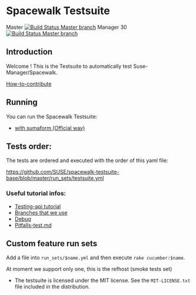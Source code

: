 
# Spacewalk Testsuite

Master
[![Build Status Master branch](https://travis-ci.org/SUSE/spacewalk-testsuite-base.svg?branch=master)](https://travis-ci.org/SUSE/spacewalk-testsuite-base)
Manager 30
[![Build Status Master branch](https://travis-ci.org/SUSE/spacewalk-testsuite-base.svg?branch=manager30)](https://travis-ci.org/SUSE/spacewalk-testsuite-base)


## Introduction

Welcome ! This is the Testsuite to automatically test Suse-Manager/Spacewalk.

[How-to-contribute](docs/howto.md)

## Running

You can run the Spacewalk Testsuite:

* [with sumaform (Official way)](docs/sumaform-howto.md)

## Tests order: 
The tests are ordered and executed with the order of this yaml file:

https://github.com/SUSE/spacewalk-testsuite-base/blob/master/run_sets/testsuite.yml


### Useful tutorial infos:

* [Testing-api tutorial](docs/api-call.md)
* [Branches that we use](docs/branches.md)
* [Debug](docs/Debug.md)
* [Pitfalls-test.md](docs/Pitfalls-test.md)

## Custom feature run sets

Add a file into `run_sets/$name.yml` and then execute `rake cucumber:$name`.

At moment we support only one, this is the refhost (smoke tests set)
* The testsuite is licensed under the MIT license. See the `MIT-LICENSE.txt` file included in the distribution.



